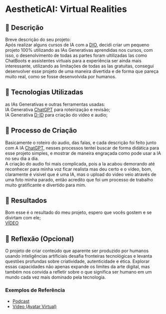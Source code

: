 # AestheticAI: Virtual Realities

## 📒 Descrição
Breve descrição do seu projeto: <br>
Após realizar alguns cursos de IA com a [DIO](https://www.dio.me), decidi criar um pequeno projeto 100% utilizando as IAs Generativas aprendidas nos cursos, com isso, o desenolvimento de todas as partes foram ultilizadas Ias como ChatBoots e assistentes virtuais para a experiência ser ainda mais interessante, utilizando as limitações de todas as Ias gratuitas, consegui desenvolver esse projeto de uma maneira divertida e de forma que pareça muito real, como se fosse desenvolvida por humanos.

## 🤖 Tecnologias Utilizadas
 as IAs Generativas e outras ferramentas usadas: <br>
 IA Generativa [ChatGPT](https://chatgpt.com) para roteirização e revisão; <br>
 IA Generativa [D-ID](https://studio.d-id.com) para criação do vídeo e audio; 

## 🧐 Processo de Criação
Basicamente o roteiro do audio, das falas, e cada descrição foi feito junto com A IA [ChatGPT](https://chatgpt.com), nesses processos tentei buscar de forma didática para esse projeto simples, e mostrar de maneira engraçada como pode usar a IA no seu dia a dia. <br>
A criação do audio foi mais complicada, pois a Ia acabou demorando até reconhecer para minha voz ficar realista mas deu certo e o vídeo, bom, claramente é visivel que é uma IA, mas o upload do video veio através de uma foto minha parado, então acredito que foi um processo de trabalho muito gratificante e divertido para mim.

## 🚀 Resultados
Bom esse é o resultado do meu projeto, espero que vocês gostem e se divirtam com ele; <br>
[VÍDEO](https://github.com/GusGgk/lab-natty-or-not/issues/1)

## 💭 Reflexão (Opcional)
O projeto de criar conteúdo que aparente ser produzido por humanos usando inteligências artificiais desafia fronteiras tecnológicas e levanta questões profundas sobre criatividade, autenticidade e ética. Explorar essas capacidades não apenas expande os limites da arte digital, mas também nos convida a refletir sobre o que significa ser humano em um mundo cada vez mais dominado pela tecnologia.

### Exemplos de Referência

- [Podcast](/exemplos/PODCAST.md)
- [Vídeo (Avatar Virtual)](/exemplos/VIDEO.md)

